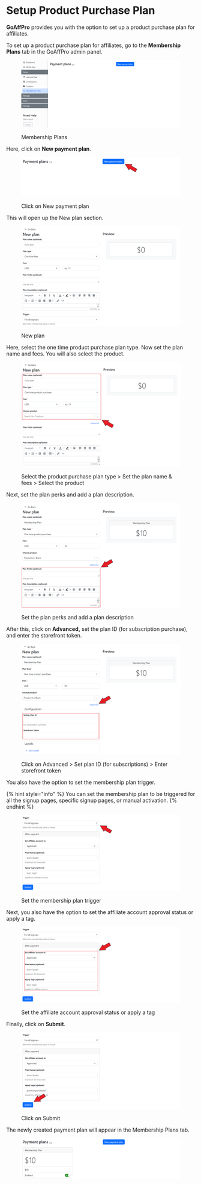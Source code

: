 # Setup Product Purchase Plan

**GoAffPro** provides you with the option to set up a product purchase plan for affiliates.

To set up a product purchase plan for affiliates, go to the **Membership Plans** tab in the GoAffPro admin panel.

<figure><img src="../../../.gitbook/assets/image (3498).png" alt=""><figcaption><p>Membership Plans</p></figcaption></figure>

Here, click on **New payment plan**.

<figure><img src="../../../.gitbook/assets/Screenshot 2024-04-15 142923.png" alt=""><figcaption><p>Click on New payment plan</p></figcaption></figure>

This will open up the New plan section.

<figure><img src="../../../.gitbook/assets/image (3501).png" alt=""><figcaption><p>New plan</p></figcaption></figure>

Here, select the one time product purchase plan type. Now set the plan name and fees. You will also select the product.&#x20;

<figure><img src="../../../.gitbook/assets/Screenshot 2024-04-15 152156.png" alt=""><figcaption><p>Select the product purchase plan type > Set the plan name &#x26; fees > Select the product</p></figcaption></figure>

Next, set the plan perks and add a plan description.

<figure><img src="../../../.gitbook/assets/Screenshot 2024-04-15 152424.png" alt=""><figcaption><p>Set the plan perks and add a plan description</p></figcaption></figure>

After this, click on **Advanced,** set the plan ID (for subscription purchase), and enter the storefront token.

<figure><img src="../../../.gitbook/assets/Screenshot 2024-04-15 152347.png" alt=""><figcaption><p>Click on Advanced > Set plan ID (for subscriptions) > Enter storefront token</p></figcaption></figure>

You also have the option to set the membership plan trigger.

{% hint style="info" %}
You can set the membership plan to be triggered for all the signup pages, specific signup pages, or manual activation.
{% endhint %}

<figure><img src="../../../.gitbook/assets/Screenshot 2024-04-15 152453.png" alt=""><figcaption><p>Set the membership plan trigger</p></figcaption></figure>

Next, you also have the option to set the affiliate account approval status or apply a tag.

<figure><img src="../../../.gitbook/assets/Screenshot 2024-04-15 152508.png" alt=""><figcaption><p>Set the affiliate account approval status or apply a tag</p></figcaption></figure>

Finally, click on **Submit**.

<figure><img src="../../../.gitbook/assets/Screenshot 2024-04-15 4152525.png" alt=""><figcaption><p>Click on Submit</p></figcaption></figure>

The newly created payment plan will appear in the Membership Plans tab.

<figure><img src="../../../.gitbook/assets/image (106).png" alt=""><figcaption></figcaption></figure>
